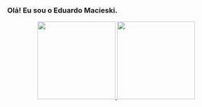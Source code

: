 ### Olá! Eu sou o Eduardo Macieski.

<div align="center">
  <a href="https://github.com/leoxhp">
  <img height="180em" src="https://github-readme-stats.vercel.app/api?username=eddumm22&show_icons=true&theme=dark&include_all_commits=true&count_private=true"/>
  <img height="180em" src="https://github-readme-stats.vercel.app/api/top-langs/?username=eddumm22&layout=compact&langs_count=7&theme=dark"/>
</div>
